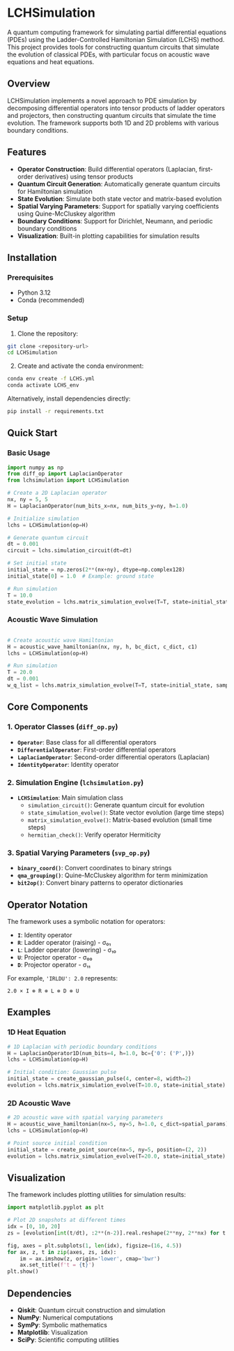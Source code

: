 # LCHSimulation

A quantum computing framework for simulating partial differential equations (PDEs) using the Ladder-Controlled Hamiltonian Simulation (LCHS) method. This project provides tools for constructing quantum circuits that simulate the evolution of classical PDEs, with particular focus on acoustic wave equations and heat equations.

## Overview

LCHSimulation implements a novel approach to PDE simulation by decomposing differential operators into tensor products of ladder operators and projectors, then constructing quantum circuits that simulate the time evolution. The framework supports both 1D and 2D problems with various boundary conditions.

## Features

- **Operator Construction**: Build differential operators (Laplacian, first-order derivatives) using tensor products
- **Quantum Circuit Generation**: Automatically generate quantum circuits for Hamiltonian simulation
- **State Evolution**: Simulate both state vector and matrix-based evolution
- **Spatial Varying Parameters**: Support for spatially varying coefficients using Quine-McCluskey algorithm
- **Boundary Conditions**: Support for Dirichlet, Neumann, and periodic boundary conditions
- **Visualization**: Built-in plotting capabilities for simulation results

## Installation

### Prerequisites

- Python 3.12
- Conda (recommended)

### Setup

1. Clone the repository:
```bash
git clone <repository-url>
cd LCHSimulation
```

2. Create and activate the conda environment:
```bash
conda env create -f LCHS.yml
conda activate LCHS_env
```

Alternatively, install dependencies directly:
```bash
pip install -r requirements.txt
```

## Quick Start

### Basic Usage

```python
import numpy as np
from diff_op import LaplacianOperator
from lchsimulation import LCHSimulation

# Create a 2D Laplacian operator
nx, ny = 5, 5
H = LaplacianOperator(num_bits_x=nx, num_bits_y=ny, h=1.0)

# Initialize simulation
lchs = LCHSimulation(op=H)

# Generate quantum circuit
dt = 0.001
circuit = lchs.simulation_circuit(dt=dt)

# Set initial state
initial_state = np.zeros(2**(nx+ny), dtype=np.complex128)
initial_state[0] = 1.0  # Example: ground state

# Run simulation
T = 10.0
state_evolution = lchs.matrix_simulation_evolve(T=T, state=initial_state, sample_rate=10)
```

### Acoustic Wave Simulation

```python

# Create acoustic wave Hamiltonian
H = acoustic_wave_hamiltonian(nx, ny, h, bc_dict, c_dict, c1)
lchs = LCHSimulation(op=H)

# Run simulation
T = 20.0
dt = 0.001
w_q_list = lchs.matrix_simulation_evolve(T=T, state=initial_state, sample_rate=10)
```

## Core Components

### 1. Operator Classes (`diff_op.py`)

- **`Operator`**: Base class for all differential operators
- **`DifferentialOperator`**: First-order differential operators
- **`LaplacianOperator`**: Second-order differential operators (Laplacian)
- **`IdentityOperator`**: Identity operator

### 2. Simulation Engine (`lchsimulation.py`)

- **`LCHSimulation`**: Main simulation class
  - `simulation_circuit()`: Generate quantum circuit for evolution
  - `state_simulation_evolve()`: State vector evolution (large time steps)
  - `matrix_simulation_evolve()`: Matrix-based evolution (small time steps)
  - `hermitian_check()`: Verify operator Hermiticity

### 3. Spatial Varying Parameters (`svp_op.py`)

- **`binary_coord()`**: Convert coordinates to binary strings
- **`qma_grouping()`**: Quine-McCluskey algorithm for term minimization
- **`bit2op()`**: Convert binary patterns to operator dictionaries

## Operator Notation

The framework uses a symbolic notation for operators:

- **`I`**: Identity operator
- **`R`**: Ladder operator (raising) - σ₀₁
- **`L`**: Ladder operator (lowering) - σ₁₀  
- **`U`**: Projector operator - σ₀₀
- **`D`**: Projector operator - σ₁₁

For example, `'IRLDU': 2.0` represents:
```
2.0 × I ⊗ R ⊗ L ⊗ D ⊗ U
```

## Examples

### 1D Heat Equation

```python
# 1D Laplacian with periodic boundary conditions
H = LaplacianOperator1D(num_bits=4, h=1.0, bc={'0': ('P',)})
lchs = LCHSimulation(op=H)

# Initial condition: Gaussian pulse
initial_state = create_gaussian_pulse(4, center=8, width=2)
evolution = lchs.matrix_simulation_evolve(T=10.0, state=initial_state)
```

### 2D Acoustic Wave

```python
# 2D acoustic wave with spatial varying parameters
H = acoustic_wave_hamiltonian(nx=5, ny=5, h=1.0, c_dict=spatial_params)
lchs = LCHSimulation(op=H)

# Point source initial condition
initial_state = create_point_source(nx=5, ny=5, position=(2, 2))
evolution = lchs.matrix_simulation_evolve(T=20.0, state=initial_state)
```

## Visualization

The framework includes plotting utilities for simulation results:

```python
import matplotlib.pyplot as plt

# Plot 2D snapshots at different times
idx = [0, 10, 20]
zs = [evolution[int(t/dt), :2**(n-2)].real.reshape(2**ny, 2**nx) for t in idx]

fig, axes = plt.subplots(1, len(idx), figsize=(16, 4.5))
for ax, z, t in zip(axes, zs, idx):
    im = ax.imshow(z, origin='lower', cmap='bwr')
    ax.set_title(f't = {t}')
plt.show()
```

## Dependencies

- **Qiskit**: Quantum circuit construction and simulation
- **NumPy**: Numerical computations
- **SymPy**: Symbolic mathematics
- **Matplotlib**: Visualization
- **SciPy**: Scientific computing utilities
